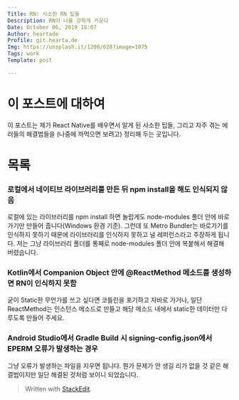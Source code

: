 ```yaml
---
Title: RN: 사소한 RN 팁들
Description: RN이 나를 강하게 키운다
Date: October 06, 2019 18:07
Author: heartade
Profile: git.hearta.de
Img: https://unsplash.it/1200/628?image=1075
Tags: work
Template: post

---
```

# 이 포스트에 대하여
이 포스트는 제가 React Native를 배우면서 알게 된 사소한 팁들, 그리고 자주 겪는 에러들의 해결법들을 (나중에 까먹으면 보려고) 정리해 두는 곳입니다.

# 목록
### 로컬에서 네이티브 라이브러리를 만든 뒤 npm install을 해도 인식되지 않음
로컬에 있는 라이브러리를 npm install 하면 놀랍게도 node-modules 폴더 안에 바로가기만 만들어 줍니다(Windows 환경 기준). 그런데 또 Metro Bundler는 바로가기를 인식하지 못하기 때문에 라이브러리를 인식하지 못하고 널 레퍼런스라고 주장하게 됩니다. 저는 그냥 라이브러리 폴더를 통째로 node-modules 폴더 안에 복붙해서 해결해 버렸습니다.

### Kotlin에서 Companion Object 안에 @ReactMethod 메소드를 생성하면 RN이 인식하지 못함
굳이 Static한 무언가를 쓰고 싶다면 코틀린을 포기하고 자바로 가거나, 일단 ReactMethod는 인스턴스 메소드로 만들고 해당 메소드 내에서 static한 데이터만 다루도록 만들어 주세요.

### Android Studio에서 Gradle Build 시 signing-config.json에서 EPERM 오류가 발생하는 경우
그냥 오류가 발생하는 파일을 지우면 됩니다. 뭔가 문제가 안 생길 리가 없을 것 같은 해결법이지만 일단 해결된 것처럼 보이니 되었습니다.


> Written with [StackEdit](https://stackedit.io/).
<!--stackedit_data:
eyJoaXN0b3J5IjpbLTE3MDYzMTUzMDgsLTE3MTk1MzI3ODVdfQ
==
-->